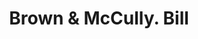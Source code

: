 ---
doi: 10.7916/D8C83NBP
date_other: '1860'
date_other_textual: 1860-1869
form: printed ephemera
genre:
- Invoices
name:
- Brown & McCully
object_in_context_url: https://biggert.cul.columbia.edu/items/view/ave_biggert_00817
subject_hierarchical_geographic:
- Paterson, New Jersey, United States
subject_name:
- Brown & McCully
title: Brown & McCully. Bill
sort_title: Brown & McCully. Bill
call_number: ave_biggert_00817
coordinates:
- 40.914746,-74.162826
pid: ave_biggert_00817
identifiers: ave_biggert_00817
permalink: /biggert/ave_biggert_00817/
layout: iiif-image-page
---